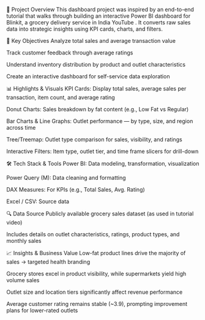 🚀 Project Overview
This dashboard project was inspired by an end-to-end tutorial that walks through building an interactive Power BI dashboard for Blinkit, a grocery delivery service in India 
YouTube
. It converts raw sales data into strategic insights using KPI cards, charts, and filters.

📌 Key Objectives
Analyze total sales and average transaction value

Track customer feedback through average ratings

Understand inventory distribution by product and outlet characteristics

Create an interactive dashboard for self-service data exploration

📊 Highlights & Visuals
KPI Cards: Display total sales, average sales per transaction, item count, and average rating

Donut Charts: Sales breakdown by fat content (e.g., Low Fat vs Regular)

Bar Charts & Line Graphs: Outlet performance — by type, size, and region across time

Tree/Treemap: Outlet type comparison for sales, visibility, and ratings

Interactive Filters: Item type, outlet tier, and time frame slicers for drill-down

🛠 Tech Stack & Tools
Power BI: Data modeling, transformation, visualization

Power Query (M): Data cleaning and formatting

DAX Measures: For KPIs (e.g., Total Sales, Avg. Rating)

Excel / CSV: Source data

🔍 Data Source
Publicly available grocery sales dataset (as used in tutorial video)

Includes details on outlet characteristics, ratings, product types, and monthly sales

📈 Insights & Business Value
Low-fat product lines drive the majority of sales → targeted health branding

Grocery stores excel in product visibility, while supermarkets yield high volume sales

Outlet size and location tiers significantly affect revenue performance

Average customer rating remains stable (~3.9), prompting improvement plans for lower-rated outlets

